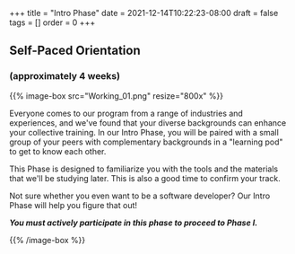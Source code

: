 +++
title = "Intro Phase"
date = 2021-12-14T10:22:23-08:00
draft = false
tags = []
order = 0
+++

## Self-Paced Orientation

### (approximately 4 weeks)

{{% image-box src="Working_01.png" resize="800x" %}}

Everyone comes to our program from a range of industries and experiences, and
we've found that your diverse backgrounds can enhance your collective training.
In our Intro Phase, you will be paired with a small group of your peers with
complementary backgrounds in a "learning pod" to get to know each other.

This Phase is designed to familiarize you with the tools and the materials that
we'll be studying later.  This is also a good time to confirm your track.

Not sure whether you even want to be a software developer? Our Intro Phase will
help you figure that out!

***You must actively participate in this phase to proceed to Phase I.***

{{% /image-box %}}
